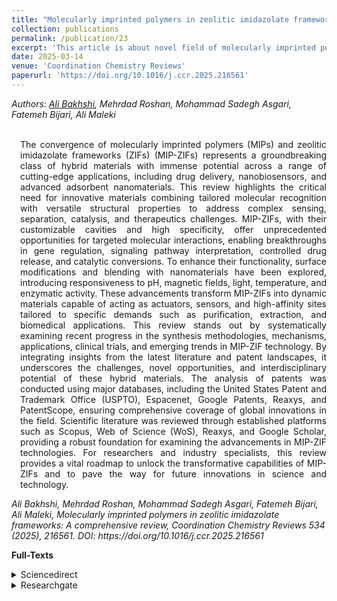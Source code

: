 ```yaml
---
title: "Molecularly imprinted polymers in zeolitic imidazolate frameworks: A comprehensive review"
collection: publications
permalink: /publication/23
excerpt: 'This article is about novel field of molecularly imprinted polymers and zeolitic imidazolate frameworks.'
date: 2025-03-14
venue: 'Coordination Chemistry Reviews'
paperurl: 'https://doi.org/10.1016/j.ccr.2025.216561'
---
```

<address class="author">Authors: <a rel="author" href="https://bakhshiali.github.io">Ali Bakhshi</a>, Mehrdad Roshan, Mohammad Sadegh Asgari, Fatemeh Bijari, Ali Maleki
</address><br>

<p align="justify" style="padding-left: 1em">
The convergence of molecularly imprinted polymers (MIPs) and zeolitic imidazolate frameworks (ZIFs) (MIP-ZIFs) represents 
  a groundbreaking class of hybrid materials with immense potential across a range of cutting-edge applications, including 
  drug delivery, nanobiosensors, and advanced adsorbent nanomaterials. This review highlights the critical need for 
  innovative materials combining tailored molecular recognition with versatile structural properties to address complex 
  sensing, separation, catalysis, and therapeutics challenges. MIP-ZIFs, with their customizable cavities and high specificity, 
  offer unprecedented opportunities for targeted molecular interactions, enabling breakthroughs in gene regulation, 
  signaling pathway interpretation, controlled drug release, and catalytic conversions. To enhance their functionality, 
  surface modifications and blending with nanomaterials have been explored, introducing responsiveness to pH, magnetic fields, 
  light, temperature, and enzymatic activity. These advancements transform MIP-ZIFs into dynamic materials capable of acting as 
  actuators, sensors, and high-affinity sites tailored to specific demands such as purification, extraction, and biomedical 
  applications. This review stands out by systematically examining recent progress in the synthesis methodologies, mechanisms, 
  applications, clinical trials, and emerging trends in MIP-ZIF technology. By integrating insights from the latest literature 
  and patent landscapes, it underscores the challenges, novel opportunities, and interdisciplinary potential of these hybrid 
  materials. The analysis of patents was conducted using major databases, including the United States Patent and Trademark 
  Office (USPTO), Espacenet, Google Patents, Reaxys, and PatentScope, ensuring comprehensive coverage of global innovations 
  in the field. Scientific literature was reviewed through established platforms such as Scopus, Web of Science (WoS), 
  Reaxys, and Google Scholar, providing a robust foundation for examining the advancements in MIP-ZIF technologies. For 
  researchers and industry specialists, this review provides a vital roadmap to unlock the transformative capabilities of 
  MIP-ZIFs and to pave the way for future innovations in science and technology.
</p>
<cite> Ali Bakhshi</a>, Mehrdad Roshan, Mohammad Sadegh Asgari, Fatemeh Bijari, Ali Maleki, Molecularly imprinted polymers in zeolitic imidazolate frameworks: A comprehensive review, Coordination Chemistry Reviews 534 (2025), 216561.
DOI: https://doi.org/10.1016/j.ccr.2025.216561
</cite>

<b>Full-Texts</b>
<details>
<summary>Sciencedirect</summary>
  <a href="https://doi.org/10.1016/j.ccr.2025.216561"> https://doi.org/10.1016/j.ccr.2025.216561 </a>
</details>
<details>
<summary>Researchgate</summary>
  <a href="https://www.researchgate.net/publication/389839256_Molecularly_imprinted_polymers_in_zeolitic_imidazolate_frameworks_A_comprehensive_review/stats"> https://www.researchgate.net/publication/389839256_Molecularly_imprinted_polymers_in_zeolitic_imidazolate_frameworks_A_comprehensive_review/stats </a>
</details>
